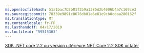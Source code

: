 ```yaml
---
ms.openlocfilehash: 51a1bac7b2b81f2b9a1385d2b4006b4a7c169ce3
ms.sourcegitcommit: 78339e9891c8676db01a6e81e9cb0cdaa280162f
ms.translationtype: MT
ms.contentlocale: fr-FR
ms.lasthandoff: 04/17/2019
ms.locfileid: "59516363"
---
```

[<span data-ttu-id="f42b3-101">SDK .NET core 2.2 ou version ultérieure</span><span class="sxs-lookup"><span data-stu-id="f42b3-101">.NET Core 2.2 SDK or later</span></span>](https://www.microsoft.com/net/download/all)
